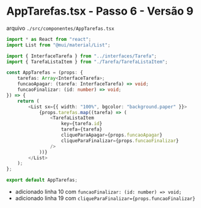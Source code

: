 # AppTarefas.tsx - Passo 6 - Versão 9


arquivo `./src/componentes/AppTarefas.tsx`
```ts
import * as React from "react";
import List from "@mui/material/List";

import { InterfaceTarefa } from "../interfaces/Tarefa";
import { TarefaListaItem } from "./Tarefa/TarefaListaItem";

const AppTarefas = (props: {
	tarefas: Array<InterfaceTarefa>;
	funcaoApagar: (tarefa: InterfaceTarefa) => void;
	funcaoFinalizar: (id: number) => void;
}) => {
	return (
		<List sx={{ width: "100%", bgcolor: "background.paper" }}>
			{props.tarefas.map((tarefa) => (
				<TarefaListaItem
					key={tarefa.id}
					tarefa={tarefa}
					cliqueParaApagar={props.funcaoApagar}
					cliqueParaFinalizar={props.funcaoFinalizar}
				/>
			))}
		</List>
	);
};

export default AppTarefas;

```

- adicionado linha 10 com `funcaoFinalizar: (id: number) => void;`
- adicionado linha 19 com `cliqueParaFinalizar={props.funcaoFinalizar}`
